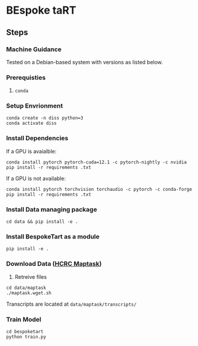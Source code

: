 # BEspoke taRT  

## Steps
### Machine Guidance
Tested on a Debian-based system with versions as listed below. 

### Prerequisties
1. `conda`
### Setup Envrionment
```
conda create -n diss python=3
conda activate diss
```
### Install Dependencies
If a GPU is avaialble: 
```
conda install pytorch pytorch-cuda=12.1 -c pytorch-nightly -c nvidia 
pip install -r requirements .txt
```
If a GPU is not available:
``` 
conda install pytorch torchvision torchaudio -c pytorch -c conda-forge
pip install -r requirements .txt
```

### Install Data managing package 
```
cd data && pip install -e . 
```

### Install BespokeTart as a module
```
pip install -e . 
```

### Download Data ([HCRC Maptask](https://groups.inf.ed.ac.uk/maptask/transcripts/))
1. Retreive files
```
cd data/maptask
./maptask.wget.sh
```
Transcripts are located at `data/maptask/transcripts/`

### Train Model 
```
cd bespoketart
python train.py
```
